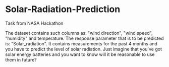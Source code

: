 # Solar-Radiation-Prediction
Task from NASA Hackathon

The dataset contains such columns as: "wind direction", "wind speed", "humidity" and temperature. The response parameter that is to be predicted is: "Solar_radiation". It contains measurements for the past 4 months and you have to predict the level of solar radiation.
Just imagine that you've got solar energy batteries and you want to know will it be reasonable to use them in future?
